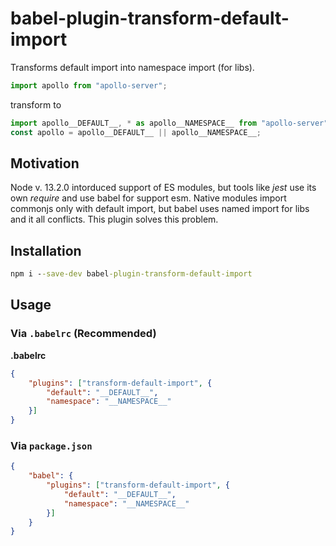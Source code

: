 # babel-plugin-transform-default-import

Transforms default import into namespace import (for libs).

```javascript
import apollo from "apollo-server";
```

transform to

```javascript
import apollo__DEFAULT__, * as apollo__NAMESPACE__ from "apollo-server";
const apollo = apollo__DEFAULT__ || apollo__NAMESPACE__;
```

## Motivation
Node v. 13.2.0 intorduced support of ES modules, but tools like _jest_ use its own _require_ and use babel for support esm.
Native modules import commonjs only with default import, but babel uses named import for libs and it all conflicts.
This plugin solves this problem.

## Installation

```cmd
npm i --save-dev babel-plugin-transform-default-import
```

## Usage

### Via `.babelrc` (Recommended)

**.babelrc**

```json
{
    "plugins": ["transform-default-import", {
        "default": "__DEFAULT__",
        "namespace": "__NAMESPACE__"
    }]
}
```

### Via `package.json`

```json
{
    "babel": {
        "plugins": ["transform-default-import", {
            "default": "__DEFAULT__",
            "namespace": "__NAMESPACE__"
        }]
    }
}
```
